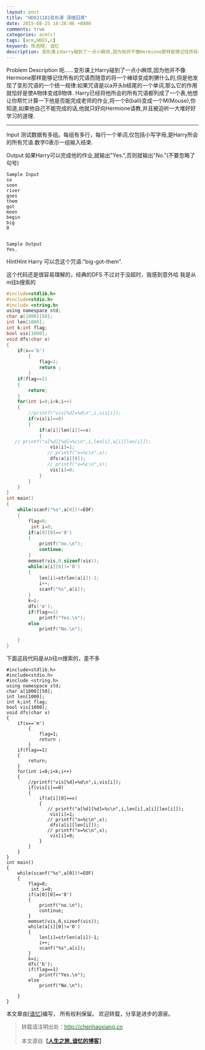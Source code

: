 ```yaml
---
layout: post
title: "HDOJ1181变形课 深搜回溯"
date: 2015-08-25 10:28:06 +0800
comments: true
categories: acm(c)
tags: [acm,HDOJ,c]
keyword: 陈浩翔, 谙忆
description: 变形课上Harry碰到了一点小麻烦,因为他并不像Hermione那样能够记住所有的咒语而随意的将一个棒球变成刺猬什么的,但是他发现了变形咒语的一个统一规律:如果咒语是以a开头b结尾的一个单词,那么它的作用就恰好是使A物体变成B物体. Harry已经将他所会的所有咒语都列成了一个表,他想让你帮忙计算一下他是否能完成老师的作业,将一个B(ball)变成一个M(Mouse),你知道,如果他自己不能完成的话,他就只好向Hermione请教,并且被迫听一大堆好好学习的道理.
---
```

Problem Description
呃......变形课上Harry碰到了一点小麻烦,因为他并不像Hermione那样能够记住所有的咒语而随意的将一个棒球变成刺猬什么的,但是他发现了变形咒语的一个统一规律:如果咒语是以a开头b结尾的一个单词,那么它的作用就恰好是使A物体变成B物体. 
Harry已经将他所会的所有咒语都列成了一个表,他想让你帮忙计算一下他是否能完成老师的作业,将一个B(ball)变成一个M(Mouse),你知道,如果他自己不能完成的话,他就只好向Hermione请教,并且被迫听一大堆好好学习的道理.

<!-- more -->
---------- 

Input
测试数据有多组。每组有多行，每行一个单词,仅包括小写字母,是Harry所会的所有咒语.数字0表示一组输入结束.

 

Output
如果Harry可以完成他的作业,就输出"Yes.",否则就输出"No."(不要忽略了句号)

 ```
Sample Input
so
soon
river
goes
them
got
moon
begin
big
0
 

Sample Output
Yes.
```
HintHint 
Harry 可以念这个咒语:"big-got-them".

这个代码还是很容易理解的，经典的DFS
不过对于没超时，我感到意外哈
我是从m往b搜索的
```c
#include<stdlib.h>
#include<stdio.h>
#include <string.h>
using namespace std;
char a[1000][50];
int len[1000];
int k;int flag;
bool vis[1000];
void dfs(char x)
{
    if(x=='b')
        {
            flag=1;
            return ;
        }
    if(flag==1)
    {
        return;
    }
    for(int i=0;i<k;i++)
    {
        //printf("vis[%d]=%d\n",i,vis[i]);
        if(vis[i]==0)
        {
            if(a[i][len[i]]==x)
            {
   // printf("a[%d][%d]=%c\n",i,len[i],a[i][len[i]]);
                vis[i]=1;
               // printf("x=%c\n",x);
                dfs(a[i][0]);
               // printf("x=%c\n",x);
                vis[i]=0;
            }
        }
    }
}
int main()
{
    while(scanf("%s",a[0])!=EOF)
    {
        flag=0;
         int i=0;
        if(a[0][0]=='0')
        {
            printf("no.\n");
            continue;
        }
        memset(vis,0,sizeof(vis));
        while(a[i][0]!='0')
        {
            len[i]=strlen(a[i])-1;
            i++;
            scanf("%s",a[i]);
        }
        k=i;
        dfs('m');
        if(flag==1)
            printf("Yes.\n");
        else
            printf("No.\n");

    }
}

```
下面这段代码是从b往m搜索的，差不多

```
#include<stdlib.h>
#include<stdio.h>
#include <string.h>
using namespace std;
char a[1000][50];
int len[1000];
int k;int flag;
bool vis[1000];
void dfs(char x)
{
    if(x=='m')
        {
            flag=1;
            return ;
        }
    if(flag==1)
    {
        return;
    }
    for(int i=0;i<k;i++)
    {
        //printf("vis[%d]=%d\n",i,vis[i]);
        if(vis[i]==0)
        {
            if(a[i][0]==x)
            {
               // printf("a[%d][%d]=%c\n",i,len[i],a[i][len[i]]);
                vis[i]=1;
               // printf("x=%c\n",x);
                dfs(a[i][len[i]]);
               // printf("x=%c\n",x);
                vis[i]=0;
            }
        }
    }
}
int main()
{
    while(scanf("%s",a[0])!=EOF)
    {
        flag=0;
         int i=0;
        if(a[0][0]=='0')
        {
            printf("no.\n");
            continue;
        }
        memset(vis,0,sizeof(vis));
        while(a[i][0]!='0')
        {
            len[i]=strlen(a[i])-1;
            i++;
            scanf("%s",a[i]);
        }
        k=i;
        dfs('b');
        if(flag==1)
            printf("Yes.\n");
        else
            printf("No.\n");

    }
}

```

本文章由<a href="http://chenhaoxiang.cn/">[谙忆]</a>编写， 所有权利保留。 
欢迎转载，分享是进步的源泉。
<blockquote cite='陈浩翔'>
<p background-color='#D3D3D3'>转载请注明出处：<a href='http://chenhaoxiang.cn'><font color="green">http://chenhaoxiang.cn</font></a><br><br>
本文源自<strong>【<a href='http://chenhaoxiang.cn' target='_blank'>人生之旅_谙忆的博客</a>】</strong></p>
</blockquote>
